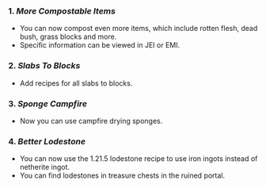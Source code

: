 ### **1.** *More Compostable Items*
* You can now compost even more items, which include rotten flesh, dead bush, grass blocks and more.
* Specific information can be viewed in JEI or EMI.

### **2.** *Slabs To Blocks*
* Add recipes for all slabs to blocks.

### **3.** *Sponge Campfire*
* Now you can use campfire drying sponges.

### **4.** *Better Lodestone*
* You can now use the 1.21.5 lodestone recipe to use iron ingots instead of netherite ingot.
* You can find lodestones in treasure chests in the ruined portal.
